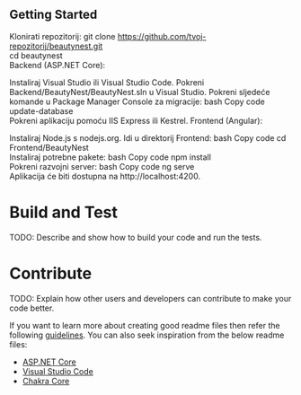 ## Getting Started

Klonirati repozitorij:
git clone https://github.com/tvoj-repozitorij/beautynest.git  
cd beautynest  
Backend (ASP.NET Core):

Instaliraj Visual Studio ili Visual Studio Code.
Pokreni Backend/BeautyNest/BeautyNest.sln u Visual Studio.
Pokreni sljedeće komande u Package Manager Console za migracije:
bash
Copy code
update-database  
Pokreni aplikaciju pomoću IIS Express ili Kestrel.
Frontend (Angular):

Instaliraj Node.js s nodejs.org.
Idi u direktorij Frontend:
bash
Copy code
cd Frontend/BeautyNest  
Instaliraj potrebne pakete:
bash
Copy code
npm install  
Pokreni razvojni server:
bash
Copy code
ng serve  
Aplikacija će biti dostupna na http://localhost:4200.

# Build and Test
TODO: Describe and show how to build your code and run the tests. 

# Contribute
TODO: Explain how other users and developers can contribute to make your code better. 

If you want to learn more about creating good readme files then refer the following [guidelines](https://docs.microsoft.com/en-us/azure/devops/repos/git/create-a-readme?view=azure-devops). You can also seek inspiration from the below readme files:
- [ASP.NET Core](https://github.com/aspnet/Home)
- [Visual Studio Code](https://github.com/Microsoft/vscode)
- [Chakra Core](https://github.com/Microsoft/ChakraCore)
